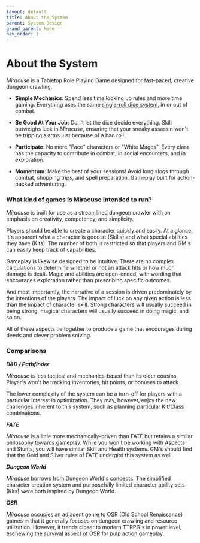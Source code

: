 ```yaml
---
layout: default
title: About the System
parent: System Design
grand_parent: More
nav_order: 1
---
```


# About the System

_Miracuse_ is a Tabletop Role Playing Game designed for fast-paced, creative dungeon crawling. 

* **Simple Mechanics**: Spend less time looking up rules and more time gaming. Everything uses the same [single-roll dice system](../../gameplay/skills.md), in or out of combat.

* **Be Good At Your Job**: Don't let the dice decide everything. Skill outweighs luck in _Miracuse_, ensuring that your sneaky assassin won't be tripping alarms just because of a bad roll.

* **Participate**: No more "Face" characters or "White Mages". Every class has the capacity to contribute in combat, in social encounters, and in exploration.

* **Momentum**: Make the best of your sessions! Avoid long slogs through combat, shopping trips, and spell preparation. Gameplay built for action-packed adventuring.

### What kind of games is Miracuse intended to run?

_Miracuse_ is built for use as a streamlined dungeon crawler with an emphasis on creativity, competency, and simplicity.

Players should be able to create a character quickly and easily. At a glance, it's apparent what a character is good at (Skills) and what special abilities they have (Kits). The number of both is restricted so that players and GM's can easily keep track of capabilities.

Gameplay is likewise designed to be intuitive. There are no complex calculations to determine whether or not an attack hits or how much damage is dealt. Magic and abilities are open-ended, with wording that encourages exploration rather than prescribing specific outcomes. 

And most importantly, the narrative of a session is driven predominately by the intentions of the players. The impact of luck on any given action is less than the impact of character skill. Strong characters will usually succeed in being strong, magical characters will usually succeed in doing magic, and so on.

All of these aspects tie together to produce a game that encourages daring deeds and clever problem solving.

### Comparisons

***D&D / Pathfinder***

_Miracuse_ is less tactical and mechanics-based than its older cousins. Player's won't be tracking inventories, hit points, or bonuses to attack.

The lower complexity of the system can be a turn-off for players with a particular interest in optimization. They may, however, enjoy the new challenges inherent to this system, such as planning particular Kit/Class combinations. 

***FATE***

_Miracuse_ is a little more mechanically-driven than FATE but retains a similar philosophy towards gameplay. While you won't be working with Aspects and Stunts, you will have similar Skill and Health systems. GM's should find that the Gold and Silver rules of FATE undergird this system as well.

***Dungeon World***

_Miracuse_ borrows from Dungeon World's concepts. The simplified character creation system and purposefully limited character ability sets (Kits) were both inspired by Dungeon World. 

***OSR***

_Miracuse_ occupies an adjacent genre to OSR (Old School Renaissance) games in that it generally focuses on dungeon crawling and resource utilization. However, it trends closer to modern TTRPG's in power level, eschewing the survival aspect of OSR for pulp action gameplay.